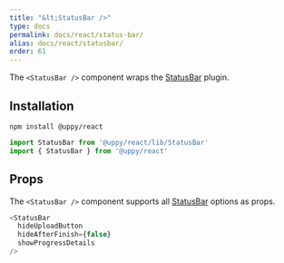 ```yaml
---
title: "&lt;StatusBar />"
type: docs
permalink: docs/react/status-bar/
alias: docs/react/statusbar/
order: 61
---
```


The `<StatusBar />` component wraps the [StatusBar][] plugin.

## Installation

```shell
npm install @uppy/react
```

```js
import StatusBar from '@uppy/react/lib/StatusBar'
import { StatusBar } from '@uppy/react'
```

## Props

The `<StatusBar />` component supports all [StatusBar][] options as props.

```js
<StatusBar
  hideUploadButton
  hideAfterFinish={false}
  showProgressDetails
/>
```

[StatusBar]: /docs/statusbar/
